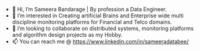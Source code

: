 - 👋 Hi, I’m Sameera Bandarage | By profession a Data Engineer.
- 👀 I’m interested in Creating artificial Brains and Enterprise wide multi discipline monitoring platforms for Financial and Telco domains.
- 💞️ I’m looking to collaborate on distributed systems, monitoring platforms and algorithm design projects as my Hobby.
- 📫 You can reach me @ https://www.linkedin.com/in/sameeradatabee/

